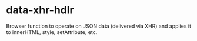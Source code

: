 # data-xhr-hdlr
Browser function to operate on JSON data (delivered via XHR) and applies it to innerHTML, style, setAttribute, etc.

